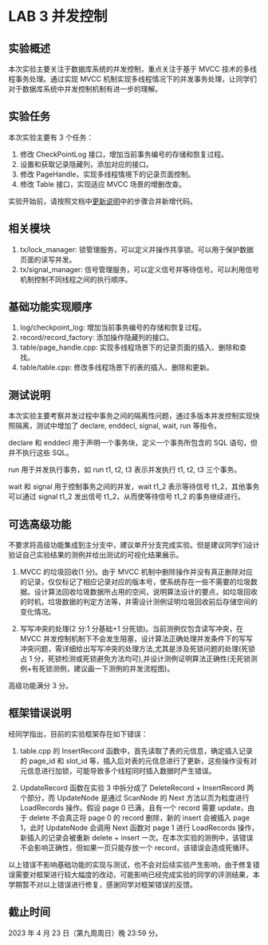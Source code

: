 # LAB 3 并发控制

## 实验概述

本次实验主要关注于数据库系统的并发控制，重点关注于基于 MVCC 技术的多线程事务处理。通过实现 MVCC 机制实现多线程情况下的并发事务处理，让同学们对于数据库系统中并发控制机制有进一步的理解。

## 实验任务

本次实验主要有 3 个任务：

1. 修改 CheckPointLog 接口，增加当前事务编号的存储和恢复过程。
1. 设置和获取记录隐藏列，添加对应的接口。
1. 修改 PageHandle，实现多线程情境下的记录页面控制。
1. 修改 Table 接口，实现适应 MVCC 场景的增删改查。

实验开始前，请按照文档中[更新说明](https://thu-db.github.io/dbtrain-tutorial/intro.html#%E6%9B%B4%E6%96%B0%E8%AF%B4%E6%98%8E)中的步骤合并新增代码。

## 相关模块

1. tx/lock_manager: 锁管理服务，可以定义并操作共享锁。可以用于保护数据页面的读写并发。
2. tx/signal_manager: 信号管理服务，可以定义信号并等待信号。可以利用信号机制控制不同线程之间的执行顺序。

## 基础功能实现顺序

1. log/checkpoint_log: 增加当前事务编号的存储和恢复过程。
2. record/record_factory: 添加操作隐藏列的接口。
3. table/page_handle.cpp: 实现多线程场景下的记录页面的插入、删除和查找。
4. table/table.cpp: 修改多线程场景下的表的插入、删除和更新。

## 测试说明

本次实验主要考察并发过程中事务之间的隔离性问题，通过多版本并发控制实现快照隔离，测试中增加了 declare, enddecl, signal, wait, run 等指令。

declare 和 enddecl 用于声明一个事务块，定义一个事务所包含的 SQL 语句，但并不执行这些 SQL。

run 用于并发执行事务，如 run t1, t2, t3 表示并发执行 t1, t2, t3 三个事务。

wait 和 signal 用于控制事务之间的并发，wait t1_2 表示等待信号 t1_2，其他事务可以通过 signal t1_2 发出信号 t1_2，从而使等待信号 t1_2 的事务继续进行。

## 可选高级功能

不要求将高级功能集成到主分支中，建议单开分支完成实验。但是建议同学们设计验证自己实验结果的测例并给出测试的可视化结果展示。

1. MVCC 的垃圾回收(1 分)。由于 MVCC 机制中删除操作并没有真正删除对应的记录，仅仅标记了相应记录对应的版本号，使系统存在一些不需要的垃圾数据。设计算法回收垃圾数据所占用的空间，说明算法设计的要点，如垃圾回收的时机，垃圾数据的判定方法等，并需设计测例证明垃圾回收前后存储空间的变化情况。

2. 写写冲突的处理(2 分:1 分基础+1 分死锁)。当前测例仅包含读写冲突，在 MVCC 并发控制机制下不会发生阻塞，设计算法正确处理并发条件下的写写冲突问题，需详细给出写写冲突的处理方法,尤其是涉及死锁问题的处理(死锁占 1 分，死锁检测或死锁避免方法均可),并设计测例证明算法正确性(无死锁测例+有死锁测例，建议画一下测例的并发流程图)。

高级功能满分 3 分。

## 框架错误说明

经同学指出，目前的实验框架存在如下错误：

1. table.cpp 的 InsertRecord 函数中，首先读取了表的元信息，确定插入记录的 page_id 和 slot_id 等，插入后对表的元信息进行了更新，这些操作没有对元信息进行加锁，可能导致多个线程同时插入数据时产生错误。

2. UpdateRecord 函数在实验 3 中拆分成了 DeleteRecord + InsertRecord 两个部分，而 UpdateNode 是通过 ScanNode 的 Next 方法以页为粒度进行 LoadRecords 操作。假设 page 0 已满，且有一个 record 需要 update，由于 delete 不会真正将 page 0 的 record 删除，新的 insert 会被插入 page 1，此时 UpdateNode 会调用 Next 函数对 page 1 进行 LoadRecords 操作，新插入的记录会被重新 delete + insert 一次。在本次实验的测例中，该错误不会影响正确性，但如果一页只能存放一个 record，该错误会造成死循环。

以上错误不影响基础功能的实现与测试，也不会对后续实验产生影响，由于修复错误需要对框架进行较大幅度的改动，可能影响已经完成实验的同学的评测结果，本学期暂不对以上错误进行修复，感谢同学对框架错误的反馈。

## 截止时间

2023 年 4 月 23 日（第九周周日）晚 23:59 分。

